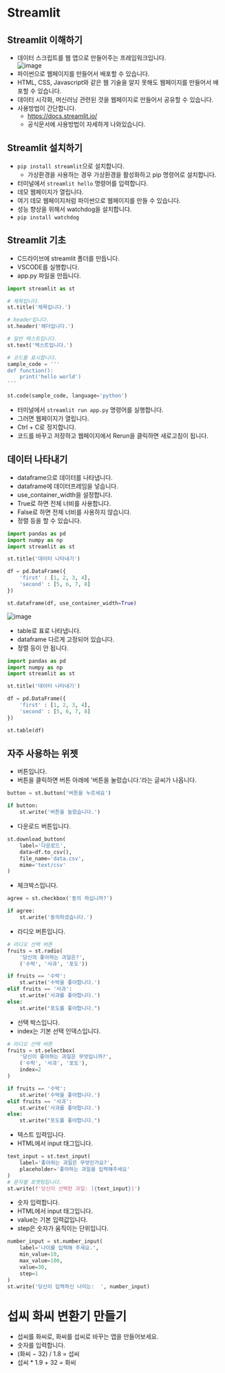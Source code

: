 # Streamlit
## Streamlit 이해하기
* 데이터 스크립트를 웹 앱으로 만들어주는 프레임워크입니다.   
![image](https://github.com/jerrytohub/python-ai/assets/127598703/819d6789-0d8d-4f02-8840-e7131bcfe8a4)
* 파이썬으로 웹페이지를 만들어서 배포할 수 있습니다.
* HTML, CSS, Javascript와 같은 웹 기술을 알지 못해도 웹페이지를 만들어서 배포할 수 있습니다.
* 데이터 시각화, 머신러닝 관련된 것을 웹페이지로 만들어서 공유할 수 있습니다.
* 사용방법이 간단합니다.
  * https://docs.streamlit.io/
  * 공식문서에 사용방법이 자세하게 나와있습니다.
 
## Streamlit 설치하기
* ```pip install streamlit```으로 설치합니다.
  * 가상환경을 사용하는 경우 가상환경을 활성화하고 pip 명령어로 설치합니다.
* 터미널에서 ```streamlit hello``` 명령어를 입력합니다.
 * 데모 웹페이지가 열립니다.
 * 여기 데모 웹페이지처럼 파이썬으로 웹페이지를 만들 수 있습니다.
* 성능 향상을 위해서 watchdog을 설치합니다.
 * ```pip install watchdog```

## Streamlit 기초
* C드라이브에 streamlit 폴더를 만듭니다.
* VSCODE를 실행합니다.
* app.py 파일을 만듭니다.
```python
import streamlit as st

# 제목입니다.
st.title('제목입니다.')

# header입니다.
st.header('헤더입니다.')

# 일반 텍스트입니다.
st.text('텍스트입니다.')

# 코드를 표시합니다.
sample_code = '''
def function():
    print('hello world')
'''

st.code(sample_code, language='python')
```
* 터미널에서 ```streamlit run app.py``` 명령어를 실행합니다.
 * 그러면 웹페이지가 열립니다.
 * Ctrl + C로 정지합니다.
* 코드를 바꾸고 저장하고 웹페이지에서 Rerun을 클릭하면 새로고침이 됩니다.

## 데이터 나타내기
* dataframe으로 데이터를 나타냅니다.
 * dataframe에 데이터프레임을 넣습니다.
 * use_container_width을 설정합니다.
  * True로 하면 전체 너비를 사용합니다.
  * False로 하면 전체 너비를 사용하지 않습니다.
 * 정렬 등을 할 수 있습니다.
```python
import pandas as pd
import numpy as np
import streamlit as st

st.title('데이터 나타내기')

df = pd.DataFrame({
    'first' : [1, 2, 3, 4],
    'second' : [5, 6, 7, 8]
})

st.dataframe(df, use_container_width=True)
```
![image](https://github.com/jerrytohub/python-ai/assets/127598703/93b39b0a-b263-468d-b68b-c4ec09967dfe)

* table로 표로 나타냅니다.
* dataframe 다르게 고정되어 있습니다.
 * 정렬 등이 안 됩니다. 
```python
import pandas as pd
import numpy as np
import streamlit as st

st.title('데이터 나타내기')

df = pd.DataFrame({
    'first' : [1, 2, 3, 4],
    'second' : [5, 6, 7, 8]
})

st.table(df)
```

## 자주 사용하는 위젯
* 버튼입니다.
* 버튼을 클릭하면 버튼 아래에 '버튼을 눌렀습니다.'라는 글씨가 나옵니다.
```python
button = st.button('버튼을 누르세요')

if button:
    st.write('버튼을 눌렀습니다.')
```

* 다운로드 버튼입니다.
``` python
st.download_button(
    label='다운로드',
    data=df.to_csv(),
    file_name='data.csv',
    mime='text/csv'
)
```

* 체크박스입니다.
```python
agree = st.checkbox('동의 하십니까?')

if agree:
    st.write('동의하셨습니다.')
```

* 라디오 버튼입니다.
```python
# 라디오 선택 버튼
fruits = st.radio(
    '당신의 좋아하는 과일은?',
    ('수박', '사과', '포도'))

if fruits == '수박':
    st.write('수박을 좋아합니다.')
elif fruits == '사과':
    st.write('사과를 좋아합니다.')
else:
    st.write("포도를 좋아합니다.")
```

* 선택 박스입니다.
* index는 기본 선택 인덱스입니다.
```python
# 라디오 선택 버튼
fruits = st.selectbox(
    '당신이 좋아하는 과일은 무엇입니까?',
    ('수박', '사과', '포도'), 
    index=2
)

if fruits == '수박':
    st.write('수박을 좋아합니다.')
elif fruits == '사과':
    st.write('사과를 좋아합니다.')
else:
    st.write("포도를 좋아합니다.")
```  

* 텍스트 입력입니다.
* HTML에서 input 태그입니다.
```python
text_input = st.text_input(
    label='좋아하는 과일은 무엇인가요?', 
    placeholder='좋아하는 과일을 입력해주세요'
)
# 문자열 포맷팅입니다.
st.write(f'당신이 선택한 과일: [{text_input}]')
```

* 숫자 입력합니다.
* HTML에서 input 태그입니다.
* value는 기본 입력값입니다.
* step은 숫자가 움직이는 단위입니다.
```python
number_input = st.number_input(
    label='나이를 입력해 주세요.', 
    min_value=10, 
    max_value=100, 
    value=30,
    step=1
)
st.write('당신이 입력하신 나이는:  ', number_input)
```

# 섭씨 화씨 변환기 만들기
* 섭씨를 화씨로, 화씨를 섭씨로 바꾸는 앱을 만들어보세요.
* 숫자를 입력합니다.
* (화씨 − 32) / 1.8 = 섭씨
* 섭씨 * 1.9 + 32 = 화씨
